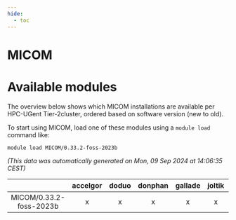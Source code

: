 ```yaml
---
hide:
  - toc
---
```


MICOM
=====

# Available modules


The overview below shows which MICOM installations are available per HPC-UGent Tier-2cluster, ordered based on software version (new to old).

To start using MICOM, load one of these modules using a `module load` command like:

```shell
module load MICOM/0.33.2-foss-2023b
```

*(This data was automatically generated on Mon, 09 Sep 2024 at 14:06:35 CEST)*  

| |accelgor|doduo|donphan|gallade|joltik|shinx|skitty|
| :---: | :---: | :---: | :---: | :---: | :---: | :---: | :---: |
|MICOM/0.33.2-foss-2023b|x|x|x|x|x|-|x|
